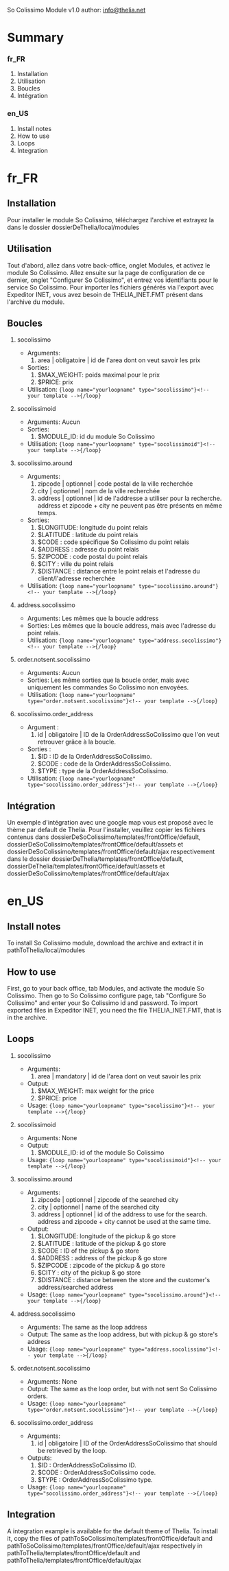 So Colissimo Module v1.0
author: <info@thelia.net>

Summary
=======

### fr_FR
1. Installation
2. Utilisation
3. Boucles
4. Intégration

### en_US
1. Install notes
2. How to use
3. Loops
4. Integration


fr_FR
=====

Installation
------------
Pour installer le module So Colissimo, téléchargez l'archive et extrayez la dans le dossier dossierDeThelia/local/modules

Utilisation
-----------
Tout d'abord, allez dans votre back-office, onglet Modules, et activez le module So Colissimo.
Allez ensuite sur la page de configuration de ce dernier, onglet "Configurer So Colissimo", et entrez vos identifiants
pour le service So Colissimo.
Pour importer les fichiers générés via l'export avec Expeditor INET, vous avez besoin de THELIA_INET.FMT présent dans l'archive du module.

Boucles
-------
1. socolissimo
    - Arguments:
        1. area | obligatoire | id de l'area dont on veut savoir les prix
    - Sorties:
        1. $MAX_WEIGHT: poids maximal pour le prix
        2. $PRICE: prix
    - Utilisation:
        ```{loop name="yourloopname" type="socolissimo"}<!-- your template -->{/loop}```

2. socolissimoid
    - Arguments:
        Aucun
    - Sorties:
        1. $MODULE_ID: id du module So Colissimo
    - Utilisation:
        ```{loop name="yourloopname" type="socolissimoid"}<!-- your template -->{/loop}```

3. socolissimo.around
    - Arguments:
        1. zipcode | optionnel | code postal de la ville recherchée
        2. city    | optionnel | nom de la ville recherchée
        3. address | optionnel | id de l'addresse a utiliser pour la recherche.
            address et zipcode + city ne peuvent pas être présents en même temps.
    - Sorties:
        1. $LONGITUDE: longitude du point relais
        2. $LATITUDE : latitude du point relais
        3. $CODE     : code spécifique So Colissimo du point relais
        4. $ADDRESS  : adresse du point relais
        5. $ZIPCODE  : code postal du point relais
        6. $CITY     : ville du point relais
        7. $DISTANCE : distance entre le point relais et l'adresse du client/l'adresse recherchée
    - Utilisation:
        ```{loop name="yourloopname" type="socolissimo.around"}<!-- your template -->{/loop}```

4. address.socolissimo
    - Arguments:
        Les mêmes que la boucle address
    - Sorties:
        Les mêmes que la boucle address, mais avec l'adresse du point relais.
    - Utilisation:
        ```{loop name="yourloopname" type="address.socolissimo"}<!-- your template -->{/loop}```

5. order.notsent.socolissimo
    - Arguments:
        Aucun
    - Sorties:
        Les même sorties que la boucle order, mais avec uniquement les commandes So Colissimo non envoyées.
    - Utilisation:
        ```{loop name="yourloopname" type="order.notsent.socolissimo"}<!-- your template -->{/loop}```
        
6. socolissimo.order_address
	- Argument :
		1. id | obligatoire | ID de la OrderAddressSoColissimo que l'on veut retrouver grâce à la boucle.
	- Sorties :
		1. $ID : ID de la OrderAddressSoColissimo.
		2. $CODE : code de la OrderAddressSoColissimo.
		3. $TYPE : type de la OrderAddressSoColissimo.
	- Utilisation:
		```{loop name="yourloopname" type="socolissimo.order_address"}<!-- your template -->{/loop}```

Intégration
-----------
Un exemple d'intégration avec une google map vous est proposé avec le thème par default de Thelia.
Pour l'installer, veuillez copier les fichiers contenus dans dossierDeSoColissimo/templates/frontOffice/default,
dossierDeSoColissimo/templates/frontOffice/default/assets et dossierDeSoColissimo/templates/frontOffice/default/ajax respectivement dans le dossier
dossierDeThelia/templates/frontOffice/default, dossierDeThelia/templates/frontOffice/default/assets  et dossierDeSoColissimo/templates/frontOffice/default/ajax

en_US
=====
Install notes
-----------
To install So Colissimo module, download the archive and extract it in pathToThelia/local/modules

How to use
-----------
First, go to your back office, tab Modules, and activate the module So Colissimo.
Then go to So Colissimo configure page, tab "Configure So Colissimo" and enter your So Colissimo id and password.
To import exported files in Expeditor INET, you need the file THELIA_INET.FMT, that is in the archive.

Loops
-----

1. socolissimo
    - Arguments:
        1. area | mandatory | id de l'area dont on veut savoir les prix
    - Output:
        1. $MAX_WEIGHT: max weight for the price
        2. $PRICE: price
    - Usage:
        ```{loop name="yourloopname" type="socolissimo"}<!-- your template -->{/loop}```

2. socolissimoid
    - Arguments:
        None
    - Output:
        1. $MODULE_ID: id of the module So Colissimo
    - Usage:
        ```{loop name="yourloopname" type="socolissimoid"}<!-- your template -->{/loop}```

3. socolissimo.around
    - Arguments:
        1. zipcode | optionnel | zipcode of the searched city
        2. city    | optionnel | name of the searched city
        3. address | optionnel | id of the address to use for the search.
        address and zipcode + city cannot be used at the same time.
    - Output:
        1. $LONGITUDE: longitude of the pickup & go store
        2. $LATITUDE : latitude of the pickup & go store
        3. $CODE     : ID of the pickup & go store
        4. $ADDRESS  : address of the pickup & go store
        5. $ZIPCODE  : zipcode of the pickup & go store
        6. $CITY     : city of the pickup & go store
        7. $DISTANCE : distance between the store and the customer's address/searched address
    - Usage:
        ```{loop name="yourloopname" type="socolissimo.around"}<!-- your template -->{/loop}```

4. address.socolissimo
    - Arguments:
        The same as the loop address
    - Output:
        The same as the loop address, but with pickup & go store's address
    - Usage:
        ```{loop name="yourloopname" type="address.socolissimo"}<!-- your template -->{/loop}```

5. order.notsent.socolissimo
    - Arguments:
        None
    - Output:
        The same as the loop order, but with not sent So Colissimo orders.
    - Usage:
        ```{loop name="yourloopname" type="order.notsent.socolissimo"}<!-- your template -->{/loop}```
        
6. socolissimo.order_address
	- Arguments:
		1. id | obligatoire | ID of the OrderAddressSoColissimo that should be retrieved by the loop.
	- Outputs:
		1. $ID : OrderAddressSoColissimo ID.
		2. $CODE : OrderAddressSoColissimo code.
		3. $TYPE : OrderAddressSoColissimo type.
	- Usage:
		```{loop name="yourloopname" type="socolissimo.order_address"}<!-- your template -->{/loop}```


Integration
-----------
A integration example is available for the default theme of Thelia.
To install it, copy the files of pathToSoColissimo/templates/frontOffice/default and
pathToSoColissimo/templates/frontOffice/default/ajax respectively in pathToThelia/templates/frontOffice/default
and pathToThelia/templates/frontOffice/default/ajax
